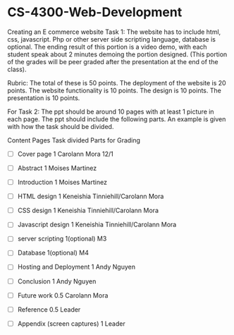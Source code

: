 # CS-4300-Web-Development
Creating an E commerce website
Task 1:
The website has to include html, css, javascript. Php or other server side scripting language, database is optional. The ending result of this portion is a video demo, with each student speak about 2 minutes demoing the portion designed. (This portion of the grades will be peer graded after the presentation at the end of the class).

Rubric:
The total of these is 50 points. The deployment of the website is 20 points. The website functionality is 10 points. The design is 10 points. The presentation is 10 points.

For Task 2:
The ppt should be around 10 pages with at least 1 picture in each page. The ppt should include the following parts. An example is given with how the task should be divided.

Content Pages Task divided Parts for Grading

- [ ] Cover page 1 Carolann Mora 12/1

- [ ] Abstract 1 Moises Martinez

- [ ] Introduction 1 Moises Martinez

- [ ] HTML design 1 Keneishia Tinniehill/Carolann Mora

- [ ] CSS design 1 Keneishia Tinniehill/Carolann Mora

- [ ] Javascript design 1 Keneishia Tinniehill/Carolann Mora

- [ ] server scripting 1(optional) M3

- [ ] Database 1(optional) M4

- [ ] Hosting and Deployment 1 Andy Nguyen

- [ ] Conclusion 1 Andy Nguyen

- [ ] Future work 0.5 Carolann Mora

- [ ] Reference 0.5 Leader

- [ ] Appendix (screen captures) 1 Leader
